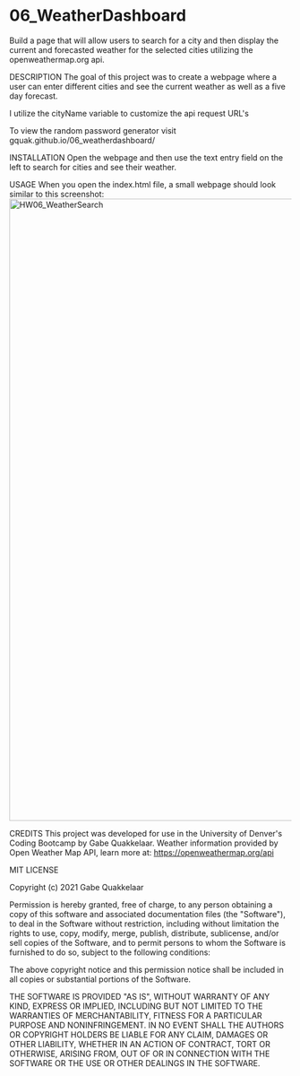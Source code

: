 # 06_WeatherDashboard
Build a page that will allow users to search for a city and then display the current and forecasted weather for the selected cities utilizing the openweathermap.org api.

DESCRIPTION
The goal of this project was to create a webpage where a user can enter different cities and see the current weather as well as a five day forecast. 

I utilize the cityName variable to customize the api request URL's 

To view the random password generator visit gquak.github.io/06_weatherdashboard/


INSTALLATION
Open the webpage and then use the text entry field on the left to search for cities and see their weather.

USAGE
When you open the index.html file, a small webpage should look similar to this screenshot: <img width="1110" alt="HW06_WeatherSearch" src="https://user-images.githubusercontent.com/75180482/107162116-4f1bdb00-695e-11eb-8bd8-8e2fd539f591.png">

CREDITS
This project was developed for use in the University of Denver's Coding Bootcamp by Gabe Quakkelaar.
Weather information provided by Open Weather Map API, learn more at: https://openweathermap.org/api


MIT LICENSE

Copyright (c) 2021 Gabe Quakkelaar

Permission is hereby granted, free of charge, to any person obtaining a copy
of this software and associated documentation files (the "Software"), to deal
in the Software without restriction, including without limitation the rights
to use, copy, modify, merge, publish, distribute, sublicense, and/or sell
copies of the Software, and to permit persons to whom the Software is
furnished to do so, subject to the following conditions:

The above copyright notice and this permission notice shall be included in all
copies or substantial portions of the Software.

THE SOFTWARE IS PROVIDED "AS IS", WITHOUT WARRANTY OF ANY KIND, EXPRESS OR
IMPLIED, INCLUDING BUT NOT LIMITED TO THE WARRANTIES OF MERCHANTABILITY,
FITNESS FOR A PARTICULAR PURPOSE AND NONINFRINGEMENT. IN NO EVENT SHALL THE
AUTHORS OR COPYRIGHT HOLDERS BE LIABLE FOR ANY CLAIM, DAMAGES OR OTHER
LIABILITY, WHETHER IN AN ACTION OF CONTRACT, TORT OR OTHERWISE, ARISING FROM,
OUT OF OR IN CONNECTION WITH THE SOFTWARE OR THE USE OR OTHER DEALINGS IN THE
SOFTWARE.
